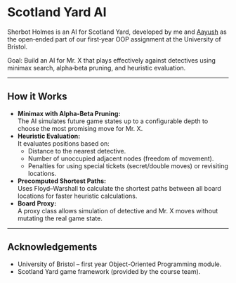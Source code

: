# Scotland Yard AI

Sherbot Holmes is an AI for Scotland Yard, developed by me and <a href="github.com/aay-b">Aayush</a> as the open‑ended part of our first‑year OOP assignment at the University of Bristol.

Goal: Build an AI for Mr. X that plays effectively against detectives using minimax search, alpha‑beta pruning, and heuristic evaluation.

---

## **How it Works**
- **Minimax with Alpha-Beta Pruning:**  
  The AI simulates future game states up to a configurable depth  to choose the most promising move for Mr. X.
- **Heuristic Evaluation:**  
  It evaluates positions based on:
    - Distance to the nearest detective.
    - Number of unoccupied adjacent nodes (freedom of movement).
    - Penalties for using special tickets (secret/double moves) or revisiting locations.
- **Precomputed Shortest Paths:**  
  Uses Floyd–Warshall to calculate the shortest paths between all board locations for faster heuristic calculations.
- **Board Proxy:**  
  A proxy class allows simulation of detective and Mr. X moves without mutating the real game state.
---


## **Acknowledgements**
- University of Bristol – first year Object-Oriented Programming module.
- Scotland Yard game framework (provided by the course team).
